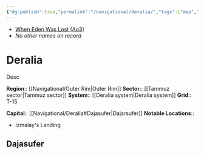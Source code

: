 ```yaml
---
{"dg-publish":true,"permalink":"/navigational/deralia/","tags":["map","planet","unfinished"]}
---
```


- [When Eden Was Lost (Ao3)](https://archiveofourown.org/works/19334440/chapters/45992584)
- *No other names on record*
# Deralia

Desc

**Region**::  [[Navigational/Outer Rim\|Outer Rim]]
**Sector**::  [[Tammuz sector\|Tammuz sector]]
**System**::  [[Deralia system\|Deralia system]]
**Grid**::  T-15

**Capital**::  [[Navigational/Deralia#Dajasufer\|Dajarsufer]]
**Notable Locations**::
- Izmalay's Landing

## Dajasufer
